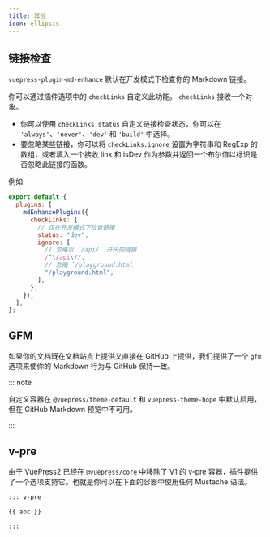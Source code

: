 ```yaml
---
title: 其他
icon: ellipsis
---
```


## 链接检查

`vuepress-plugin-md-enhance` 默认在开发模式下检查你的 Markdown 链接。

你可以通过插件选项中的 `checkLinks` 自定义此功能。 `checkLinks` 接收一个对象。

- 你可以使用 `checkLinks.status` 自定义链接检查状态，你可以在 `'always'`、`'never'`、`'dev'` 和 `'build'` 中选择。
- 要忽略某些链接，你可以将 `checkLinks.ignore` 设置为字符串和 RegExp 的数组，或者填入一个接收 link 和 isDev 作为参数并返回一个布尔值以标识是否忽略此链接的函数。

例如:

```js
export default {
  plugins: [
    mdEnhancePlugins({
      checkLinks: {
        // 仅在开发模式下检查链接
        status: "dev",
        ignore: [
          // 忽略以 `/api/` 开头的链接
          /^\/api\//,
          // 忽略 `/playground.html`
          "/playground.html",
        ],
      },
    }),
  ],
};
```

## GFM

如果你的文档既在文档站点上提供又直接在 GitHub 上提供，我们提供了一个 `gfm` 选项来使你的 Markdown 行为与 GitHub 保持一致。

::: note

自定义容器在 `@vuepress/theme-default` 和 `vuepress-theme-hope` 中默认启用，但在 GitHub Markdown 预览中不可用。

:::

## v-pre

由于 VuePress2 已经在 `@vuepress/core` 中移除了 V1 的 v-pre 容器，插件提供了一个选项支持它。也就是你可以在下面的容器中使用任何 Mustache 语法。

```md
::: v-pre

{{ abc }}

:::
```
